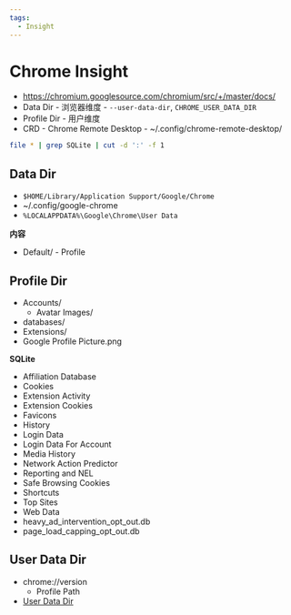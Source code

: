 ```yaml
---
tags:
  - Insight
---
```


# Chrome Insight

- https://chromium.googlesource.com/chromium/src/+/master/docs/
- Data Dir - 浏览器维度 - `--user-data-dir`, `CHROME_USER_DATA_DIR`
- Profile Dir - 用户维度
- CRD - Chrome Remote Desktop - ~/.config/chrome-remote-desktop/

```bash
file * | grep SQLite | cut -d ':' -f 1
```

## Data Dir

- `$HOME/Library/Application Support/Google/Chrome`
- ~/.config/google-chrome
- `%LOCALAPPDATA%\Google\Chrome\User Data`

**内容**

- Default/ - Profile

## Profile Dir

- Accounts/
  - Avatar Images/
- databases/
- Extensions/
- Google Profile Picture.png

**SQLite**

- Affiliation Database
- Cookies
- Extension Activity
- Extension Cookies
- Favicons
- History
- Login Data
- Login Data For Account
- Media History
- Network Action Predictor
- Reporting and NEL
- Safe Browsing Cookies
- Shortcuts
- Top Sites
- Web Data
- heavy_ad_intervention_opt_out.db
- page_load_capping_opt_out.db

## User Data Dir

- chrome://version
  - Profile Path
- [User Data Dir](https://chromium.googlesource.com/chromium/src/+/master/docs/user_data_dir.md)
